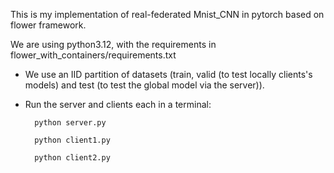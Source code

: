 This is my implementation of real-federated Mnist_CNN in pytorch based on flower framework.

We are using python3.12, with the requirements in flower_with_containers/requirements.txt

- We use an IID partition of datasets (train, valid (to test locally clients's models) and test (to test the global model via the server)).

- Run the server and clients each in a terminal:

        python server.py

        python client1.py

        python client2.py
